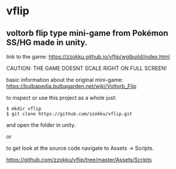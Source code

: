 # vflip
voltorb flip type mini-game from Pokémon SS/HG made in unity.
------------------------------------------------------------

link to the game:
https://zzokku.github.io/vflip/wglbuild/index.html

CAUTION: THE GAME DOESNT SCALE RIGHT ON FULL SCREEN!

basic information about the original mini-game:
https://bulbapedia.bulbagarden.net/wiki/Voltorb_Flip

to inspect or use this project as a whole just:

````
$ mkdir vflip
$ git clone https://github.com/zzokku/vflip.git
````
and open the folder in unity.

or

to get look at the source code navigate to Assets -> Scripts.

https://github.com/zzokku/vflip/tree/master/Assets/Scripts
